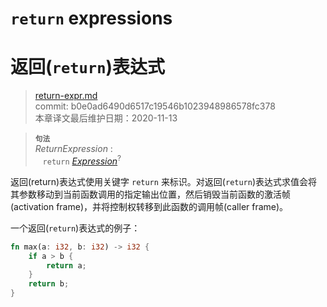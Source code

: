 # `return` expressions
# 返回(`return`)表达式

>[return-expr.md](https://github.com/rust-lang/reference/blob/master/src/expressions/return-expr.md)\
>commit: b0e0ad6490d6517c19546b1023948986578fc378 \
>本章译文最后维护日期：2020-11-13

> **<sup>句法</sup>**\
> _ReturnExpression_ :\
> &nbsp;&nbsp; `return` [_Expression_]<sup>?</sup>

返回(return)表达式使用关键字 `return` 来标识。对返回(`return`)表达式求值会将其参数移动到当前函数调用的指定输出位置，然后销毁当前函数的激活帧(activation frame)，并将控制权转移到此函数的调用帧(caller frame)。

一个返回(`return`)表达式的例子：

```rust
fn max(a: i32, b: i32) -> i32 {
    if a > b {
        return a;
    }
    return b;
}
```

[_Expression_]: ../expressions.md

<!-- 2020-11-12-->
<!-- checked -->
